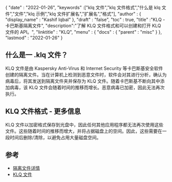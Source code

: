 {
  "date" : "2022-01-26",
  "keywords" :["klq 文件","klq 文件格式","什么是 klq 文件","文件","klq 示例","klq 文件扩展名","扩展名","格式"],
  "author" : {
    "display_name" : "Kashif Iqbal"
},
  "draft" : "false",
  "toc" : true,
  "title" :"KLQ - 卡巴斯基隔离文件",
  "description":"了解 KLQ 文件格式和可以创建和打开 KLQ 文件的 API。",
  "linktitle" : "KLQ",
  "menu" : {
    "docs" : {
      "parent" : "misc"
}
},
  "lastmod" : "2022-01-26"
}

## 什么是一 .klq 文件？

KLQ 文件是由 Kaspersky Anti-Virus 和 Internet Security 等卡巴斯基安全软件创建的隔离文件。当在计算机上检测到恶意文件时，软件会对其进行分析，确认为病毒后，将其发送到隔离文件夹并保存为 KLQ 文件。随着卡巴斯基不断向其中添加病毒，该 KLQ 文件会随着时间的推移而增长。恶意病毒已加密，因此无法再次执行。

## KLQ 文件格式 - 更多信息

KLQ 文件以加密格式保存到光盘中，因此任何其他应用程序都无法再次使用这些文件。这些随着时间的推移而增大，并将占据磁盘上的空间。因此，这些需要在一段时间后删除/清除，以避免占用大量磁盘空间。

## 参考

* [隔离文件详情](https://forum.kaspersky.com/)
* [KLQ 文件](https://forum.kaspersky.com/?q=klq%20file)

